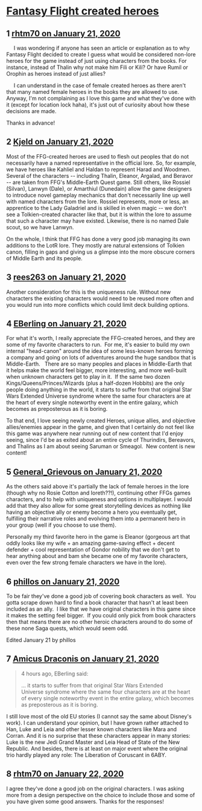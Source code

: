 # [Fantasy Flight created heroes](https://community.fantasyflightgames.com/topic/304772-fantasy-flight-created-heroes/)

## 1 [rhtm70 on January 21, 2020](https://community.fantasyflightgames.com/topic/304772-fantasy-flight-created-heroes/?do=findComment&comment=3876134)

     I was wondering if anyone has seen an article or explanation as to why Fantasy Flight decided to create I guess what would be considered non-lore heroes for the game instead of just using characters from the books. For instance, instead of Thalin why not make him Fili or Kili? Or have Rumil or Orophin as heroes instead of just allies?

     I can understand in the case of female created heroes as there aren't that many named female heroes in the books they are allowed to use. Anyway, I'm not complaining as I love this game and what they've done with it (except for location lock haha), it's just out of curiosity about how these decisions are made.

Thanks in advance!

## 2 [Kjeld on January 21, 2020](https://community.fantasyflightgames.com/topic/304772-fantasy-flight-created-heroes/?do=findComment&comment=3876142)

Most of the FFG-created heroes are used to flesh out peoples that do not necessarily have a named representative in the official lore. So, for example, we have heroes like Kahliel and Haldan to represent Harad and Woodmen. Several of the characters -- including Thalin, Eleanor, Argalad, and Beravor -- are taken from FFG's Middle-Earth Quest game. Still others, like Rossiel (Silvan), Lanwyn (Dale), or Amarthiul (Dunedain) allow the game designers to introduce novel gameplay mechanics that don't necessarily line up well with named characters from the lore. Rossiel represents, more or less, an apprentice to the Lady Galadriel and is skilled in elven magic -- we don't see a Tolkien-created character like that, but it is within the lore to assume that such a character may have existed. Likewise, there is no named Dale scout, so we have Lanwyn.

On the whole, I think that FFG has done a very good job managing its own additions to the LotR lore. They mostly are natural extensions of Tolkien canon, filling in gaps and giving us a glimpse into the more obscure corners of Middle Earth and its people.

## 3 [rees263 on January 21, 2020](https://community.fantasyflightgames.com/topic/304772-fantasy-flight-created-heroes/?do=findComment&comment=3876150)

Another consideration for this is the uniqueness rule. Without new characters the existing characters would need to be reused more often and you would run into more conflicts which could limit deck building options.

## 4 [EBerling on January 21, 2020](https://community.fantasyflightgames.com/topic/304772-fantasy-flight-created-heroes/?do=findComment&comment=3876166)

For what it's worth, I really appreciate the FFG-created heroes, and they are some of my favorite characters to run.  For me, it's easier to build my own internal "head-canon" around the idea of some less-known heroes forming a company and going on lots of adventures around the huge sandbox that is Middle-Earth.   There are so many peoples and places in Middle-Earth that it helps make the world feel bigger, more interesting, and more well-built when unknown characters get to play in it.  If the same two dozen Kings/Queens/Princes/Wizards (plus a half-dozen Hobbits) are the only people doing anything in the world, it starts to suffer from that original Star Wars Extended Universe syndrome where the same four characters are at the heart of every single noteworthy event in the entire galaxy, which becomes as preposterous as it is boring.


To that end, I love seeing newly created Heroes, unique allies, and objective allies/enemies appear in the game, and given that I certainly do not feel like this game was anywhere near running out of new content that I'd enjoy seeing, since I'd be as exited about an entire cycle of Thurindirs, Bereavors, and Thalins as I am about seeing Saruman or Smeagol.  New content is new content!

## 5 [General_Grievous on January 21, 2020](https://community.fantasyflightgames.com/topic/304772-fantasy-flight-created-heroes/?do=findComment&comment=3876307)

As the others said above it's partially the lack of female heroes in the lore (though why no Rosie Cotton and Ioreth??!), continuing other FFGs games characters, and to help with uniqueness and options in multiplayer. I would add that they also allow for some great storytelling devices as nothing like having an objective ally or enemy become a hero you eventually get, fulfilling their narrative roles and evolving them into a permanent hero in your group (well if you choose to use them).

Personally my third favorite hero in the game is Eleanor (gorgeous art that oddly looks like my wife + an amazing game-saving effect + decent defender + cool representation of Gondor nobility that we don't get to hear anything about and bam she became one of my favorite characters, even over the few strong female characters we have in the lore).

## 6 [phillos on January 21, 2020](https://community.fantasyflightgames.com/topic/304772-fantasy-flight-created-heroes/?do=findComment&comment=3876385)

To be fair they've done a good job of covering book characters as well.  You gotta scrape down hard to find a book character that hasn't at least been included as an ally.  I like that we have original characters in this game since it makes the setting feel bigger.  If you could only pick from book characters then that means there are no other heroic characters around to do some of these none Saga quests, which would seem odd.

Edited January 21 by phillos

## 7 [Amicus Draconis on January 21, 2020](https://community.fantasyflightgames.com/topic/304772-fantasy-flight-created-heroes/?do=findComment&comment=3876455)

> 4 hours ago, EBerling said:
> 
> ... it starts to suffer from that original Star Wars Extended Universe syndrome where the same four characters are at the heart of every single noteworthy event in the entire galaxy, which becomes as preposterous as it is boring.

I still love most of the old EU stories (I cannot say the same about Disney's work). I can understand your opinion, but I have grown rather attached to Han, Luke and Leia and other lesser known characters like Mara and Corran. And it is no surprise that these characters appear in many stories: Luke is the new Jedi Grand Master and Leia Head of State of the New Republic. And besides, there is at least on major event where the original trio hardly played any role: The Liberation of Coruscant in 6ABY.

## 8 [rhtm70 on January 22, 2020](https://community.fantasyflightgames.com/topic/304772-fantasy-flight-created-heroes/?do=findComment&comment=3876592)

I agree they've done a good job on the original characters. I was asking more from a design perspective on the choice to include those and some of you have given some good answers. Thanks for the responses!

